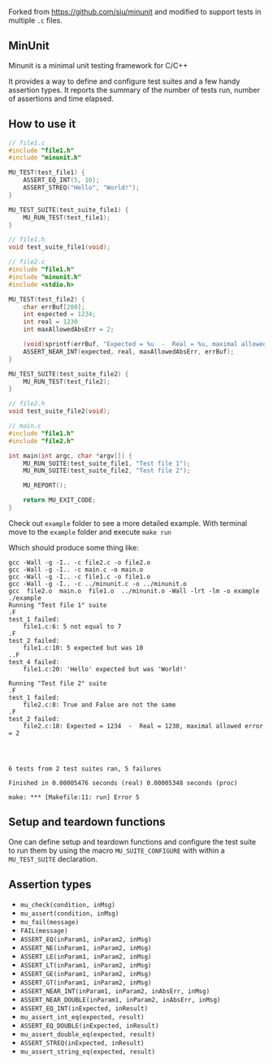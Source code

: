 Forked from https://github.com/siu/minunit and modified to support tests in multiple `.c` files.

## MinUnit

Minunit is a minimal unit testing framework for C/C++

It provides a way to define and configure test suites and a few handy assertion types.
It reports the summary of the number of tests run, number of assertions and time elapsed.

## How to use it

```c
// file1.c
#include "file1.h"
#include "minunit.h"

MU_TEST(test_file1) {
    ASSERT_EQ_INT(5, 10);
    ASSERT_STREQ("Hello", "World!");
}

MU_TEST_SUITE(test_suite_file1) {
	MU_RUN_TEST(test_file1);
}

// file1.h
void test_suite_file1(void);

// file2.c
#include "file1.h"
#include "minunit.h"
#include <stdio.h>

MU_TEST(test_file2) {
    char errBuf[200];
    int expected = 1234;
    int real = 1230
    int maxAllowedAbsErr = 2;

    (void)sprintf(errBuf, "Expected = %u  -  Real = %u, maximal allowed error = %u\n", expected, real, maxAllowedAbsErr);
    ASSERT_NEAR_INT(expected, real, maxAllowedAbsErr, errBuf);
}

MU_TEST_SUITE(test_suite_file2) {
	MU_RUN_TEST(test_file2);
}

// file2.h
void test_suite_file2(void);

// main.c
#include "file1.h"
#include "file2.h"

int main(int argc, char *argv[]) {
	MU_RUN_SUITE(test_suite_file1, "Test file 1");
	MU_RUN_SUITE(test_suite_file2, "Test file 2");

	MU_REPORT();

	return MU_EXIT_CODE;
}
```

Check out `example` folder to see a more detailed example. With terminal move to the `example`
folder and execute `make run`

Which should produce some thing like:

```
gcc -Wall -g -I.. -c file2.c -o file2.o
gcc -Wall -g -I.. -c main.c -o main.o
gcc -Wall -g -I.. -c file1.c -o file1.o
gcc -Wall -g -I.. -c ../minunit.c -o ../minunit.o
gcc  file2.o  main.o  file1.o  ../minunit.o -Wall -lrt -lm -o example
./example
Running "Test file 1" suite
.F
test_1 failed:
	file1.c:6: 5 not equal to 7
.F
test_2 failed:
	file1.c:10: 5 expected but was 10
..F
test_4 failed:
	file1.c:20: 'Hello' expected but was 'World!'

Running "Test file 2" suite
.F
test_1 failed:
	file2.c:8: True and False are not the same
.F
test_2 failed:
	file2.c:18: Expected = 1234  -  Real = 1230, maximal allowed error = 2




6 tests from 2 test suites ran, 5 failures

Finished in 0.00005476 seconds (real) 0.00005348 seconds (proc)

make: *** [Makefile:11: run] Error 5
```

## Setup and teardown functions

One can define setup and teardown functions and configure the test suite to run
them by using the macro `MU_SUITE_CONFIGURE` with within a `MU_TEST_SUITE`
declaration.

## Assertion types

- `mu_check(condition, inMsg)`
- `mu_assert(condition, inMsg)`
- `mu_fail(message)`
- `FAIL(message)`
- `ASSERT_EQ(inParam1, inParam2, inMsg)`
- `ASSERT_NE(inParam1, inParam2, inMsg)`
- `ASSERT_LE(inParam1, inParam2, inMsg)`
- `ASSERT_LT(inParam1, inParam2, inMsg)`
- `ASSERT_GE(inParam1, inParam2, inMsg)`
- `ASSERT_GT(inParam1, inParam2, inMsg)`
- `ASSERT_NEAR_INT(inParam1, inParam2, inAbsErr, inMsg)`
- `ASSERT_NEAR_DOUBLE(inParam1, inParam2, inAbsErr, inMsg)`
- `ASSERT_EQ_INT(inExpected, inResult)`
- `mu_assert_int_eq(expected, result)`
- `ASSERT_EQ_DOUBLE(inExpected, inResult)`
- `mu_assert_double_eq(expected, result)`
- `ASSERT_STREQ(inExpected, inResult)`
- `mu_assert_string_eq(expected, result)`

